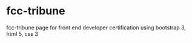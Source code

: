 # fcc-tribune
fcc-tribune page for front end developer certification using bootstrap 3, html 5, css 3
